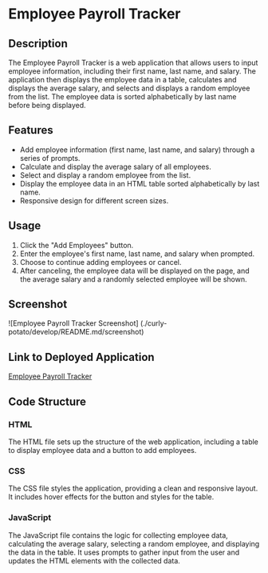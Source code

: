 # Employee Payroll Tracker

## Description

The Employee Payroll Tracker is a web application that allows users to input employee information, including their first name, last name, and salary. The application then displays the employee data in a table, calculates and displays the average salary, and selects and displays a random employee from the list. The employee data is sorted alphabetically by last name before being displayed.

## Features

- Add employee information (first name, last name, and salary) through a series of prompts.
- Calculate and display the average salary of all employees.
- Select and display a random employee from the list.
- Display the employee data in an HTML table sorted alphabetically by last name.
- Responsive design for different screen sizes.

## Usage

1. Click the "Add Employees" button.
2. Enter the employee's first name, last name, and salary when prompted.
3. Choose to continue adding employees or cancel.
4. After canceling, the employee data will be displayed on the page, and the average salary and a randomly selected employee will be shown.

## Screenshot

![Employee Payroll Tracker Screenshot]
(./curly-potato/develop/README.md/screenshot)

## Link to Deployed Application

[Employee Payroll Tracker](http://127.0.0.1:5500/Develop/index.html)

## Code Structure

### HTML

The HTML file sets up the structure of the web application, including a table to display employee data and a button to add employees.

### CSS

The CSS file styles the application, providing a clean and responsive layout. It includes hover effects for the button and styles for the table.

### JavaScript

The JavaScript file contains the logic for collecting employee data, calculating the average salary, selecting a random employee, and displaying the data in the table. It uses prompts to gather input from the user and updates the HTML elements with the collected data.

